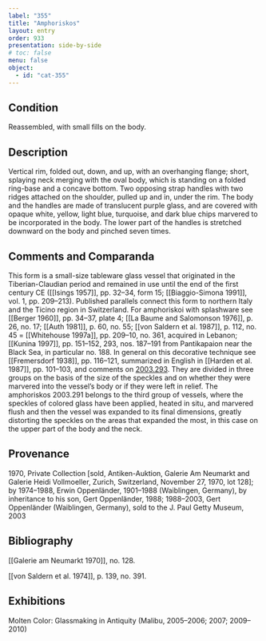 ```yaml
---
label: "355"
title: "Amphoriskos"
layout: entry
order: 933
presentation: side-by-side
# toc: false
menu: false
object:
  - id: "cat-355"
---
```


## Condition

Reassembled, with small fills on the body.

## Description

Vertical rim, folded out, down, and up, with an overhanging flange; short, splaying neck merging with the oval body, which is standing on a folded ring-base and a concave bottom. Two opposing strap handles with two ridges attached on the shoulder, pulled up and in, under the rim. The body and the handles are made of translucent purple glass, and are covered with opaque white, yellow, light blue, turquoise, and dark blue chips marvered to be incorporated in the body. The lower part of the handles is stretched downward on the body and pinched seven times.

## Comments and Comparanda

This form is a small-size tableware glass vessel that originated in the Tiberian-Claudian period and remained in use until the end of the first century CE ([[Isings 1957]], pp. 32–34, form 15; [[Biaggio-Simona 1991]], vol. 1, pp. 209–213). Published parallels connect this form to northern Italy and the Ticino region in Switzerland. For amphoriskoi with splashware see [[Berger 1960]], pp. 34–37, plate 4; [[La Baume and Salomonson 1976]], p. 26, no. 17; [[Auth 1981]], p. 60, no. 55; [[von Saldern et al. 1987]], p. 112, no. 45 = [[Whitehouse 1997a]], pp. 209–10, no. 361, acquired in Lebanon; [[Kunina 1997]], pp. 151–152, 293, nos. 187–191 from Pantikapaion near the Black Sea, in particular no. 188. In general on this decorative technique see [[Fremersdorf 1938]], pp. 116–121, summarized in English in [[Harden et al. 1987]], pp. 101–103, and comments on [2003.293](#num). They are divided in three groups on the basis of the size of the speckles and on whether they were marvered into the vessel’s body or if they were left in relief. The amphoriskos 2003.291 belongs to the third group of vessels, where the speckles of colored glass have been applied, heated in situ, and marvered flush and then the vessel was expanded to its final dimensions, greatly distorting the speckles on the areas that expanded the most, in this case on the upper part of the body and the neck.

## Provenance

1970, Private Collection \[sold, Antiken-Auktion, Galerie Am Neumarkt and Galerie Heidi Vollmoeller, Zurich, Switzerland, November 27, 1970, lot 128\]; by 1974–1988, Erwin Oppenländer, 1901–1988 (Waiblingen, Germany), by inheritance to his son, Gert Oppenländer, 1988; 1988–2003, Gert Oppenländer (Waiblingen, Germany), sold to the J. Paul Getty Museum, 2003

## Bibliography

[[Galerie am Neumarkt 1970]], no. 128.

[[von Saldern et al. 1974]], p. 139, no. 391.

## Exhibitions

Molten Color: Glassmaking in Antiquity (Malibu, 2005–2006; 2007; 2009–2010)